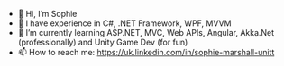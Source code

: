 - 👋 Hi, I’m Sophie
- 👀 I have experience in C#, .NET Framework, WPF, MVVM
- 🌱 I’m currently learning ASP.NET, MVC, Web APIs, Angular, Akka.Net (professionally) and Unity Game Dev (for fun)
- 📫 How to reach me: https://uk.linkedin.com/in/sophie-marshall-unitt
